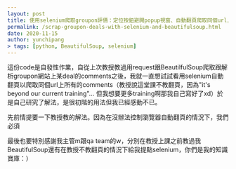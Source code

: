 ```yaml
---
layout: post
title: 使用selenium爬取groupon評價：定位按鈕避開popup視窗、自動翻頁爬取同個url上的所有資料
permalink: /scrap-groupon-deals-with-selenium-and-beautifulsoup.html
date: 2020-11-15
author: yunchipang
> tags: [python, BeautifulSoup, selenium]
---
```


這份code是自發性作業，自從上次教授教過用request跟BeautilfulSoup爬取跟解析groupon網站上某deal的comments之後，我就一直想試試看用selenium自動翻頁以爬取同個url上所有的comments（教授說這堂課不教翻頁，因為"it's beyond our current training"... 但我想要更多training啊那我自己寫好了xd）於是自己研究了解法，是很初階的用法但我已經感動不已。

先前情提要一下教授教的解法。因為在沒辦法控制瀏覽器自動翻頁的情況下，我們必須

最後也要特別感謝我主管m跟qa team的w，分別在教授上課之前教過我BeautifulSoup還有在教授不教翻頁的情況下給我提點selenium，你們是我的知識寶庫：）